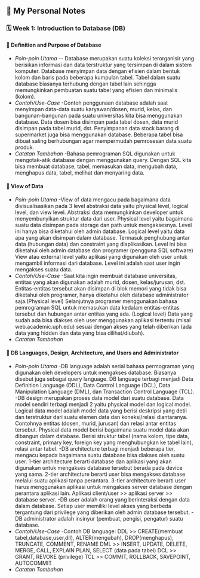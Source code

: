 ## 📘 My Personal Notes

### 🗓️ Week 1: Introduction to Database (DB)

#### 📍 Definition and Purpose of Database
- _Poin-poin Utama_
-- Database merupakan suatu koleksi terorganisir yang berisikan informasi dan data terstruktur yang tersimpan di dalam sistem komputer.
Database menyimpan data dengan efisien dalam bentuk kolom dan baris pada beberapa kumpulan tabel.
Tabel dalam suatu database biasanya terhubung dengan tabel lain sehingga memungkinkan pembuatan suatu tabel yang efisien dan minimalis (kolom).
- _Contoh/Use-Case_
-Contoh penggunaan database adalah saat menyimpan data-data suatu karyawan/dosen, murid, kelas, dan bangunan-bangunan pada suatu universitas kita bisa menggunakan database. Data dosen bisa disimpan pada tabel dosen, data murid disimpan pada tabel murid, dst.
Penyimpanan data stock barang di supermarket juga bisa menggunakan database. Beberapa tabel bisa dibuat saling berhubungan agar mempermudah pemrosesan data suatu produk. 
- _Catatan Tambahan_
-Bahasa pemrograman SQL digunakan untuk mengotak-atik database dengan menggunakan query. Dengan SQL kita bisa membuat database, tabel, memasukan data, mengubah data, menghapus data, tabel, melihat dan menyaring data.

#### 📍 View of Data
- _Poin-poin Utama_
-View of data mengacu pada bagaimana data divisualisasikan pada 3 level abstraksi data yaitu physical level, logical level, dan view level.
Abstraksi data memungkinkan developer untuk menyembunyikan struktur data dari user.
Physical level yaitu bagaimana suatu data disimpan pada storage dan path untuk mengaksesnya. Level ini hanya bisa diketahui oleh admin database.
Logical level yaitu data apa yang akan disimpan dalam database. Termasuk penghubung antar data (hubungan data) dan constraint yang diaplikasikan. Level ini bisa diketahui oleh admin database dan programer (pengguna SQL software)
View atau external level yaitu aplikasi yang digunakan oleh user untuk mengambil informasi dari database. Level ini adalah saat user ingin mengakses suatu data.
- _Contoh/Use-Case_
-Saat kita ingin membuat database universitas, entitas yang akan digunakan adalah murid, dosen, kelas/jurusan, dst.
Entitas-entitas tersebut akan disimpan di blok memori yang tidak bisa diketahui oleh programer, hanya diketahui oleh database administrator saja.(Physical level)
Selanjutnya programer menggunakan bahasa pemrograman SQL untuk memasukan data kedalam entitas-entitas tersebut dan hubungan antar entitas yang ada. (Logical level)
Data yang sudah ada bisa diakses oleh user menggunakan aplikasi tertentu (misal web.academic.uph.edu) sesuai dengan akses yang telah diberikan (ada data yang hidden dan data yang bisa dilihat/diubah).
- _Catatan Tambahan_

#### 📍 DB Languages, Design, Architecture, and Users and Administrator
- _Poin-poin Utama_
-DB language adalah serial bahasa permograman yang digunakan oleh developers untuk mengakses database. Biasanya disebut juga sebagai query language.
DB language terbagi menjadi Data Definition Language (DDL), Data Control Language (DCL), Data Manipulation Language (DML), dan Transaction Control Language (TCL).
-DB design merupakan proses data model dari suatu database. Data model sendiri terbagi menjadi 2 yaitu physical model dan logical model.
Logical data model adalah model data yang berisi deskripsi yang detil dan terstruktur dari suatu elemen data dan koneksi/relasi diantaranya. Contohnya entitas (dosen, murid, jurusan) dan relasi antar entitas tersebut.
Physical data model berisi bagaimana suatu model data akan dibangun dalam database. Berisi struktur tabel (nama kolom, tipe data, constraint, primary key, foreign key yang menghubungkan ke tabel lain), relasi antar tabel.
-DB architecture terbagi menjadi beberapa tier, mengacu kepada bagaimana suatu database bisa diakses oleh suatu user. 
1-tier architecture berarti database dan aplikasi yang akan digunakan untuk mengakses database tersebut berada pada device yang sama.
2-tier architecture berarti user bisa mengakses database melalui suatu aplikasi tanpa perantara.
3-tier architecture berarti user harus menggunakan aplikasi untuk mengakses server database dengan perantara aplikasi lain. Aplikasi client/user >> aplikasi server >> database server.
-DB user adalah orang yang berinteraksi dengan data dalam database. Setiap user memiliki level akses yang berbeda tergantung dari privilege yang diberikan oleh admin database tersebut.
-DB administrator adalah insinyur (pembuat, pengisi, pengatur) suatu database.
- _Contoh/Use-Case_
-Contoh DB language:
  DDL >> CREATE(membuat tabel,database,user,dll), ALTER(mengubah), DROP(menghapus), TRUNCATE, COMMENT, RENAME
  DML >> INSERT, UPDATE, DELETE, MERGE, CALL, EXPLAIN PLAN, SELECT (data pada tabel)
  DCL >> GRANT, REVOKE (privilege)
  TCL >> COMMIT, ROLLBACK, SAVEPOINT, AUTOCOMMIT
- _Catatan Tambahan_
